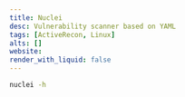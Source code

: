 ```yaml
---
title: Nuclei
desc: Vulnerability scanner based on YAML
tags: [ActiveRecon, Linux]
alts: []
website:
render_with_liquid: false
---
```


```sh
nuclei -h
```